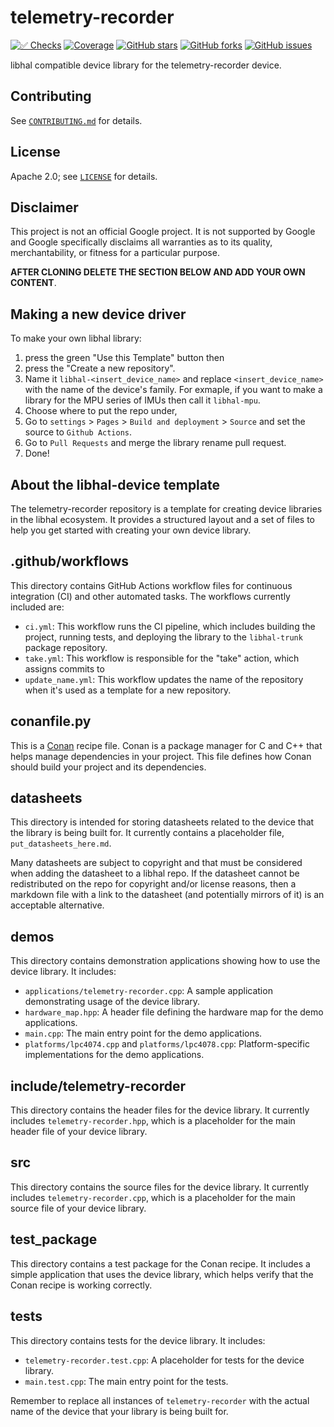# telemetry-recorder

[![✅ Checks](https://github.com/Astraeus-Library/telemetry-recorder/actions/workflows/ci.yml/badge.svg)](https://github.com/Astraeus-Library/telemetry-recorder/actions/workflows/ci.yml)
[![Coverage](https://Astraeus-Library.github.io/telemetry-recorder/coverage/coverage.svg)](https://Astraeus-Library.github.io/telemetry-recorder/coverage/)
[![GitHub stars](https://img.shields.io/github/stars/Astraeus-Library/telemetry-recorder.svg)](https://github.com/Astraeus-Library/telemetry-recorder/stargazers)
[![GitHub forks](https://img.shields.io/github/forks/Astraeus-Library/telemetry-recorder.svg)](https://github.com/Astraeus-Library/telemetry-recorder/network)
[![GitHub issues](https://img.shields.io/github/issues/Astraeus-Library/telemetry-recorder.svg)](https://github.com/Astraeus-Library/telemetry-recorder/issues)

libhal compatible device library for the telemetry-recorder device.

## Contributing

See [`CONTRIBUTING.md`](CONTRIBUTING.md) for details.

## License

Apache 2.0; see [`LICENSE`](LICENSE) for details.

## Disclaimer

This project is not an official Google project. It is not supported by
Google and Google specifically disclaims all warranties as to its quality,
merchantability, or fitness for a particular purpose.

**AFTER CLONING DELETE THE SECTION BELOW AND ADD YOUR OWN CONTENT**.

## Making a new device driver

To make your own libhal library:

1. press the green "Use this Template" button then
2. press the "Create a new repository".
3. Name it `libhal-<insert_device_name>` and replace `<insert_device_name>` with
  the name of the device's family. For exmaple, if you want to make a library
  for the MPU series of IMUs then call it `libhal-mpu`.
4. Choose where to put the repo under,
5. Go to `settings` > `Pages` > `Build and deployment` > `Source` and set the
  source to `Github Actions`.
6. Go to `Pull Requests` and merge the library rename pull request.
7. Done!

## About the libhal-device template

The telemetry-recorder repository is a template for creating device libraries in
the libhal ecosystem. It provides a structured layout and a set of files to help
you get started with creating your own device library.

## .github/workflows

This directory contains GitHub Actions workflow files for continuous integration
(CI) and other automated tasks. The workflows currently included are:

- `ci.yml`: This workflow runs the CI pipeline, which includes
  building the project, running tests, and deploying the library to the
  `libhal-trunk` package repository.
- `take.yml`: This workflow is responsible for the "take" action, which assigns
  commits to
- `update_name.yml`: This workflow updates the name of the repository when it's
  used as a template for a new repository.

## conanfile.py

This is a [Conan](https://conan.io/) recipe file. Conan is a package manager for
C and C++ that helps manage dependencies in your project. This file defines how
Conan should build your project and its dependencies.

## datasheets

This directory is intended for storing datasheets related to the device that the
library is being built for. It currently contains a placeholder file,
`put_datasheets_here.md`.

Many datasheets are subject to copyright and that must be considered when adding
the datasheet to a libhal repo. If the datasheet cannot be redistributed on the
repo for copyright and/or license reasons, then a markdown file with a link to
the datasheet (and potentially mirrors of it) is an acceptable alternative.

## demos

This directory contains demonstration applications showing how to use the device
library. It includes:

- `applications/telemetry-recorder.cpp`: A sample application demonstrating usage of the
  device library.
- `hardware_map.hpp`: A header file defining the hardware map for the demo
  applications.
- `main.cpp`: The main entry point for the demo applications.
- `platforms/lpc4074.cpp` and `platforms/lpc4078.cpp`: Platform-specific
  implementations for the demo applications.

## include/telemetry-recorder

This directory contains the header files for the device library. It currently
includes `telemetry-recorder.hpp`, which is a placeholder for the main header file of
your device library.

## src

This directory contains the source files for the device library. It currently
includes `telemetry-recorder.cpp`, which is a placeholder for the main source file of
your device library.

## test_package

This directory contains a test package for the Conan recipe. It includes a
simple application that uses the device library, which helps verify that the
Conan recipe is working correctly.

## tests

This directory contains tests for the device library. It includes:

- `telemetry-recorder.test.cpp`: A placeholder for tests for the device library.
- `main.test.cpp`: The main entry point for the tests.

Remember to replace all instances of `telemetry-recorder` with the actual name of the
device that your library is being built for.
